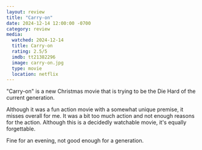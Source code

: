 ```yaml
---
layout: review
title: "Carry-on"
date: 2024-12-14 12:00:00 -0700
category: review
media: 
  watched: 2024-12-14
  title: Carry-on
  rating: 2.5/5
  imdb: tt21382296
  image: carry-on.jpg
  type: movie
  location: netflix
---
```


"Carry-on" is a new Christmas movie that is trying to be the Die Hard of the current generation. 

Although it was a fun action movie with a somewhat unique premise, it misses overall for me. It was a bit too much action and not enough reasons for the action. Although this is a decidedly watchable movie, it's equally forgettable. 

Fine for an evening, not good enough for a generation.